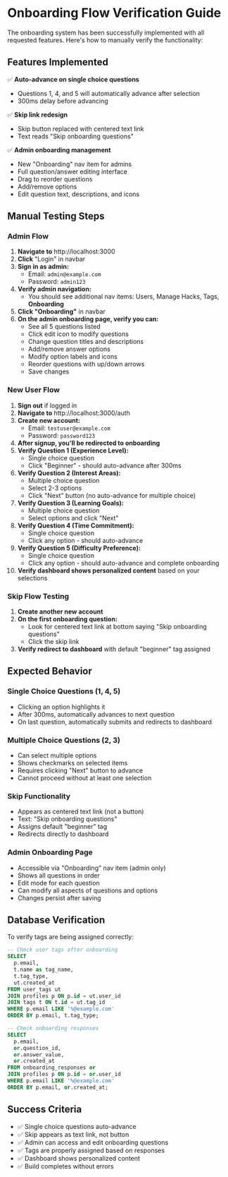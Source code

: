 # Onboarding Flow Verification Guide

The onboarding system has been successfully implemented with all requested features. Here's how to manually verify the functionality:

## Features Implemented

✅ **Auto-advance on single choice questions**
- Questions 1, 4, and 5 will automatically advance after selection
- 300ms delay before advancing

✅ **Skip link redesign**
- Skip button replaced with centered text link
- Text reads "Skip onboarding questions"

✅ **Admin onboarding management**
- New "Onboarding" nav item for admins
- Full question/answer editing interface
- Drag to reorder questions
- Add/remove options
- Edit question text, descriptions, and icons

## Manual Testing Steps

### Admin Flow

1. **Navigate to** http://localhost:3000
2. **Click** "Login" in navbar
3. **Sign in as admin:**
   - Email: `admin@example.com`
   - Password: `admin123`
4. **Verify admin navigation:**
   - You should see additional nav items: Users, Manage Hacks, Tags, **Onboarding**
5. **Click "Onboarding"** in navbar
6. **On the admin onboarding page, verify you can:**
   - See all 5 questions listed
   - Click edit icon to modify questions
   - Change question titles and descriptions
   - Add/remove answer options
   - Modify option labels and icons
   - Reorder questions with up/down arrows
   - Save changes

### New User Flow

1. **Sign out** if logged in
2. **Navigate to** http://localhost:3000/auth
3. **Create new account:**
   - Email: `testuser@example.com`
   - Password: `password123`
4. **After signup, you'll be redirected to onboarding**
5. **Verify Question 1 (Experience Level):**
   - Single choice question
   - Click "Beginner" - should auto-advance after 300ms
6. **Verify Question 2 (Interest Areas):**
   - Multiple choice question
   - Select 2-3 options
   - Click "Next" button (no auto-advance for multiple choice)
7. **Verify Question 3 (Learning Goals):**
   - Multiple choice question
   - Select options and click "Next"
8. **Verify Question 4 (Time Commitment):**
   - Single choice question
   - Click any option - should auto-advance
9. **Verify Question 5 (Difficulty Preference):**
   - Single choice question
   - Click any option - should auto-advance and complete onboarding
10. **Verify dashboard shows personalized content** based on your selections

### Skip Flow Testing

1. **Create another new account**
2. **On the first onboarding question:**
   - Look for centered text link at bottom saying "Skip onboarding questions"
   - Click the skip link
3. **Verify redirect to dashboard** with default "beginner" tag assigned

## Expected Behavior

### Single Choice Questions (1, 4, 5)
- Clicking an option highlights it
- After 300ms, automatically advances to next question
- On last question, automatically submits and redirects to dashboard

### Multiple Choice Questions (2, 3)
- Can select multiple options
- Shows checkmarks on selected items
- Requires clicking "Next" button to advance
- Cannot proceed without at least one selection

### Skip Functionality
- Appears as centered text link (not a button)
- Text: "Skip onboarding questions"
- Assigns default "beginner" tag
- Redirects directly to dashboard

### Admin Onboarding Page
- Accessible via "Onboarding" nav item (admin only)
- Shows all questions in order
- Edit mode for each question
- Can modify all aspects of questions and options
- Changes persist after saving

## Database Verification

To verify tags are being assigned correctly:

```sql
-- Check user tags after onboarding
SELECT
  p.email,
  t.name as tag_name,
  t.tag_type,
  ut.created_at
FROM user_tags ut
JOIN profiles p ON p.id = ut.user_id
JOIN tags t ON t.id = ut.tag_id
WHERE p.email LIKE '%@example.com'
ORDER BY p.email, t.tag_type;

-- Check onboarding responses
SELECT
  p.email,
  or.question_id,
  or.answer_value,
  or.created_at
FROM onboarding_responses or
JOIN profiles p ON p.id = or.user_id
WHERE p.email LIKE '%@example.com'
ORDER BY p.email, or.created_at;
```

## Success Criteria

- ✅ Single choice questions auto-advance
- ✅ Skip appears as text link, not button
- ✅ Admin can access and edit onboarding questions
- ✅ Tags are properly assigned based on responses
- ✅ Dashboard shows personalized content
- ✅ Build completes without errors
